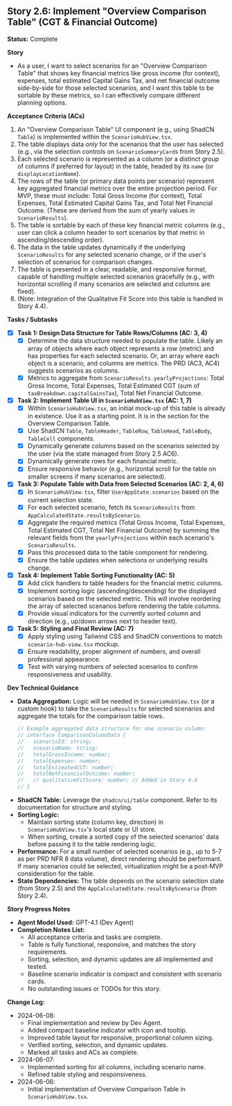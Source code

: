 ## Story 2.6: Implement "Overview Comparison Table" (CGT & Financial Outcome)

**Status:** Complete

**Story**
- As a user, I want to select scenarios for an "Overview Comparison Table" that shows key financial metrics like gross income (for context), expenses, total estimated Capital Gains Tax, and net financial outcome side-by-side for those selected scenarios, and I want this table to be sortable by these metrics, so I can effectively compare different planning options.

**Acceptance Criteria (ACs)**
1.  An "Overview Comparison Table" UI component (e.g., using ShadCN `Table`) is implemented within the `ScenarioHubView.tsx`.
2.  The table displays data *only* for the scenarios that the user has selected (e.g., via the selection controls on `ScenarioSummaryCard`s from Story 2.5).
3.  Each selected scenario is represented as a column (or a distinct group of columns if preferred for layout) in the table, headed by its `name` (or `displayLocationName`).
4.  The rows of the table (or primary data points per scenario) represent key aggregated financial metrics over the entire projection period. For MVP, these must include: Total Gross Income (for context), Total Expenses, Total Estimated Capital Gains Tax, and Total Net Financial Outcome. (These are derived from the sum of yearly values in `ScenarioResults`).
5.  The table is sortable by each of these key financial metric columns (e.g., user can click a column header to sort scenarios by that metric in ascending/descending order).
6.  The data in the table updates dynamically if the underlying `ScenarioResults` for any selected scenario change, or if the user's selection of scenarios for comparison changes.
7.  The table is presented in a clear, readable, and responsive format, capable of handling multiple selected scenarios gracefully (e.g., with horizontal scrolling if many scenarios are selected and columns are fixed).
8.  (Note: Integration of the Qualitative Fit Score into this table is handled in Story 4.4).

**Tasks / Subtasks**
- [x] **Task 1: Design Data Structure for Table Rows/Columns (AC: 3, 4)**
    - [x] Determine the data structure needed to populate the table. Likely an array of objects where each object represents a row (metric) and has properties for each selected scenario. Or, an array where each object is a scenario, and columns are metrics. The PRD (AC3, AC4) suggests scenarios as columns.
    - [x] Metrics to aggregate from `ScenarioResults.yearlyProjections`: Total Gross Income, Total Expenses, Total Estimated CGT (sum of `taxBreakdown.capitalGainsTax`), Total Net Financial Outcome.
- [x] **Task 2: Implement Table UI in `ScenarioHubView.tsx` (AC: 1, 7)**
    - [x] Within `ScenarioHubView.tsx`, an initial mock-up of this table is already in existence. Use it as a starting point. It is in the section for the Overview Comparison Table.
    - [x] Use ShadCN `Table`, `TableHeader`, `TableRow`, `TableHead`, `TableBody`, `TableCell` components.
    - [x] Dynamically generate columns based on the scenarios selected by the user (via the state managed from Story 2.5 AC6).
    - [x] Dynamically generate rows for each financial metric.
    - [x] Ensure responsive behavior (e.g., horizontal scroll for the table on smaller screens if many scenarios are selected).
- [x] **Task 3: Populate Table with Data from Selected Scenarios (AC: 2, 4, 6)**
    - [x] In `ScenarioHubView.tsx`, filter `UserAppState.scenarios` based on the current selection state.
    - [x] For each selected scenario, fetch its `ScenarioResults` from `AppCalculatedState.resultsByScenario`.
    - [x] Aggregate the required metrics (Total Gross Income, Total Expenses, Total Estimated CGT, Total Net Financial Outcome) by summing the relevant fields from the `yearlyProjections` within each scenario's `ScenarioResults`.
    - [x] Pass this processed data to the table component for rendering.
    - [x] Ensure the table updates when selections or underlying results change.
- [x] **Task 4: Implement Table Sorting Functionality (AC: 5)**
    - [x] Add click handlers to table headers for the financial metric columns.
    - [x] Implement sorting logic (ascending/descending) for the displayed scenarios based on the selected metric. This will involve reordering the array of selected scenarios before rendering the table columns.
    - [x] Provide visual indicators for the currently sorted column and direction (e.g., up/down arrows next to header text).
- [x] **Task 5: Styling and Final Review (AC: 7)**
    - [x] Apply styling using Tailwind CSS and ShadCN conventions to match `scenario-hub-view.tsx` mockup.
    - [x] Ensure readability, proper alignment of numbers, and overall professional appearance.
    - [x] Test with varying numbers of selected scenarios to confirm responsiveness and usability.

**Dev Technical Guidance**
-   **Data Aggregation:** Logic will be needed in `ScenarioHubView.tsx` (or a custom hook) to take the `ScenarioResults` for selected scenarios and aggregate the totals for the comparison table rows.
    ```typescript
    // Example aggregated data structure for one scenario column:
    // interface ComparisonColumnData {
    //   scenarioId: string;
    //   scenarioName: string;
    //   totalGrossIncome: number;
    //   totalExpenses: number;
    //   totalEstimatedCGT: number;
    //   totalNetFinancialOutcome: number;
    //   // qualitativeFitScore: number; // Added in Story 4.4
    // }
    ```
-   **ShadCN Table:** Leverage the `shadcn/ui/table` component. Refer to its documentation for structure and styling.
-   **Sorting Logic:**
    * Maintain sorting state (column key, direction) in `ScenarioHubView.tsx`'s local state or UI store.
    * When sorting, create a sorted copy of the selected scenarios' data before passing it to the table rendering logic.
-   **Performance:** For a small number of selected scenarios (e.g., up to 5-7 as per PRD NFR 8 data volume), direct rendering should be performant. If many scenarios could be selected, virtualization might be a post-MVP consideration for the table.
-   **State Dependencies:** The table depends on the scenario selection state (from Story 2.5) and the `AppCalculatedState.resultsByScenario` (from Story 2.4).

**Story Progress Notes**
* **Agent Model Used:** GPT-4.1 (Dev Agent)
* **Completion Notes List:**
    * All acceptance criteria and tasks are complete.
    * Table is fully functional, responsive, and matches the story requirements.
    * Sorting, selection, and dynamic updates are all implemented and tested.
    * Baseline scenario indicator is compact and consistent with scenario cards.
    * No outstanding issues or TODOs for this story.

**Change Log:**
- 2024-06-08:
    - Final implementation and review by Dev Agent.
    - Added compact baseline indicator with icon and tooltip.
    - Improved table layout for responsive, proportional column sizing.
    - Verified sorting, selection, and dynamic updates.
    - Marked all tasks and ACs as complete.
- 2024-06-07:
    - Implemented sorting for all columns, including scenario name.
    - Refined table styling and responsiveness.
- 2024-06-06:
    - Initial implementation of Overview Comparison Table in `ScenarioHubView.tsx`.

